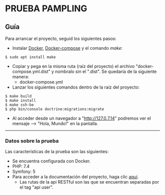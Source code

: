 # PRUEBA PAMPLING

## Guía

Para arrancar el proyecto, seguid los siguientes pasos:

* Instalar [Docker](https://docs.docker.com/engine/install/ubuntu/), [Docker-compose](https://docs.docker.com/compose/install/) y el comando _make_:
```console
$ sudo apt install make
```
* Copiar y pega en la misma ruta (raíz del proyecto) el archivo "docker-compose.yml.dist" y nombralo sin el ".dist". Se quedaría de la siguiente manera:
  * docker-compose.yml
* Lanzar los siguientes comandos dentro de la raíz del proyecto:
```console
$ make build
$ make install
$ make ssh-be
$ php bin/console doctrine:migrations:migrate
```
* Al acceder desde un navegador a "http://127.0.7.14" podremos ver el mensaje --> "Hola, Mundo!" en la pantalla.

***

### Datos sobre la prueba

Las características de la prueba son las siguientes:

* Se encuentra configurada con Docker.
* PHP: 7.4
* Symfony: 5
* Para acceder a la documentación del proyecto, haga clic [aquí](http://127.0.7.14/api/doc).
  * Las rutas de la api RESTful son las que se encuentran separadas por el tag "api user".
